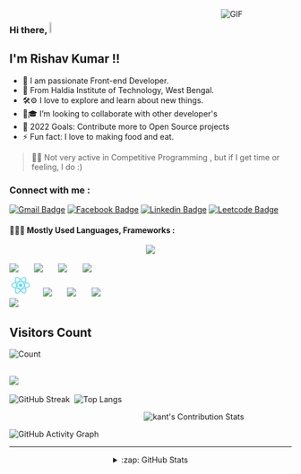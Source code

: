 
  <img align="right" alt="GIF" src="http://aboullaite.me/content/images/2016/11/myAvatar.svg" margin-top="20%" height="40%" width="25%">

### Hi there, <img src="https://github.com/TheDudeThatCode/TheDudeThatCode/blob/master/Assets/Hi.gif" height="4%" width="4%" >              
## I'm Rishav Kumar !!
- 🔭 I  am passionate Front-end Developer.
- 🌱 From Haldia Institute of Technology, West Bengal.
- 🛠⚙ I love to explore and learn about new things.
- 🤝🎓 I’m looking to collaborate with other developer's
- 🥅 2022 Goals: Contribute more to Open Source projects
- ⚡ Fun fact: I love to making food and eat.
> 🐱‍💻 Not very active in Competitive Programming , but if I get time or feeling, I do :)


### Connect with me :

[![Gmail Badge](https://img.shields.io/badge/-gmail-black?style=for-the-badge&logo=gmail&logoColor=white&link=https://mailto:rishavktr100@gmail.com)](mailto:rishavktr100@gmail.com)
[![Facebook Badge](https://img.shields.io/badge/-facebook-blue?style=for-the-badge&logo=facebook&logoColor=white&link=https://www.facebook.com/rishav.gupta.509)](https://www.facebook.com/rishav.gupta.509)
[![Linkedin Badge](https://img.shields.io/badge/LinkedIn-0077B5?style=for-the-badge&logo=linkedin&logoColor=white&link=https://www.linkedin.com/in/rishav-kumar71)](https://www.linkedin.com/in/rishav-kumar71)
[![Leetcode Badge](https://img.shields.io/badge/-leetcode-blue?style=for-the-badge&logo=leetcode&logoColor=white&link=https://www.leetcode.com/rishavktr100)](https://leetcode.com/rishavktr100/)

<!-- [![Website](https://img.shields.io/website?label=Code_Bank&style=for-the-badge&url=https%3A%2F%2Fkant146.wordpress.com)](http://codebank.co.in) -->

#### 👨🏻‍💻 Mostly Used Languages, Frameworks :

<p align="center"><img src="https://github.com/kant146/kant146/raw/main/68747470733a2f2f7777772e72617673616e6d656469612e636f6d2f7765625f6173736574732f696d616765732f776562736974652e676966.gif" ></p>

</img><img src="https://img.icons8.com/color/48/000000/html-5.png"/>&nbsp;&nbsp;&nbsp;&nbsp;&nbsp;&nbsp;
<img src="https://img.icons8.com/color/48/000000/css3.png"/>&nbsp;&nbsp;&nbsp;&nbsp;&nbsp;&nbsp;
<img src="https://img.icons8.com/color/48/000000/bootstrap.png"/>&nbsp;&nbsp;&nbsp;&nbsp;&nbsp;&nbsp;
<img src="https://img.icons8.com/color/48/000000/javascript.png"/> &nbsp;&nbsp;&nbsp;&nbsp;&nbsp;&nbsp;
<br>
<img height="40" src="https://raw.githubusercontent.com/github/explore/80688e429a7d4ef2fca1e82350fe8e3517d3494d/topics/react/react.png">&nbsp;&nbsp;&nbsp;&nbsp;
<img src="https://img.icons8.com/color/48/000000/git.png"/>&nbsp;&nbsp;&nbsp;&nbsp;&nbsp;&nbsp;
<img align="bottom" height="40"  src="https://img.icons8.com/color/344/java-coffee-cup-logo--v1.png"/>&nbsp;&nbsp;&nbsp;&nbsp;&nbsp;&nbsp;
<img height="30" src="https://swimburger.net/media/ppnn3pcl/azure.png"/>&nbsp;&nbsp;&nbsp;&nbsp;&nbsp;&nbsp;  
<img height="30" src="https://d1.awsstatic.com/asset-repository/products/amazon-rds/1024px-MySQL.ff87215b43fd7292af172e2a5d9b844217262571.png"/>
<br>

## Visitors Count

![Count](https://profile-counter.glitch.me/rishavktr100/count.svg)

<br />
<img src="https://github-profile-trophy.vercel.app/?username=rishavktr100&theme=onedark&column=3&margin-w=15&margin-h=15">

![GitHub Streak](https://github-readme-streak-stats.herokuapp.com/?user=rishavktr100&theme=tokyonight&count_private=true)&nbsp; ![Top Langs](https://github-readme-stats.vercel.app/api/top-langs/?username=rishavktr100&layout=compact&theme=tokyonight)

&nbsp;&nbsp; &nbsp;&nbsp;&nbsp;&nbsp;&nbsp;&nbsp;&nbsp;&nbsp;&nbsp;&nbsp; &nbsp;&nbsp;&nbsp;&nbsp;&nbsp;&nbsp;&nbsp;&nbsp; &nbsp;&nbsp;&nbsp;&nbsp;&nbsp;&nbsp;&nbsp;&nbsp;&nbsp;&nbsp; &nbsp;&nbsp;&nbsp;&nbsp;&nbsp;&nbsp;&nbsp;&nbsp;&nbsp;&nbsp;&nbsp;&nbsp;&nbsp;&nbsp;&nbsp;&nbsp;&nbsp;&nbsp;&nbsp;&nbsp;&nbsp;&nbsp;&nbsp;&nbsp;&nbsp;&nbsp;&nbsp;![kant's Contribution Stats](https://github-contribution-stats.vercel.app/api/?username=rishavktr100) 

![GitHub Activity Graph](https://activity-graph.herokuapp.com/graph?username=rishavktr100&theme=github&count_private=true)  

---




<details align="center" width="40%">
  <summary>:zap: GitHub Stats</summary>
  
 ![kant's github stats](https://github-readme-stats.vercel.app/api?username=rishavktr100&show_icons=true&hide_border=true&theme=tokyonight&count_private=true)

</details>


